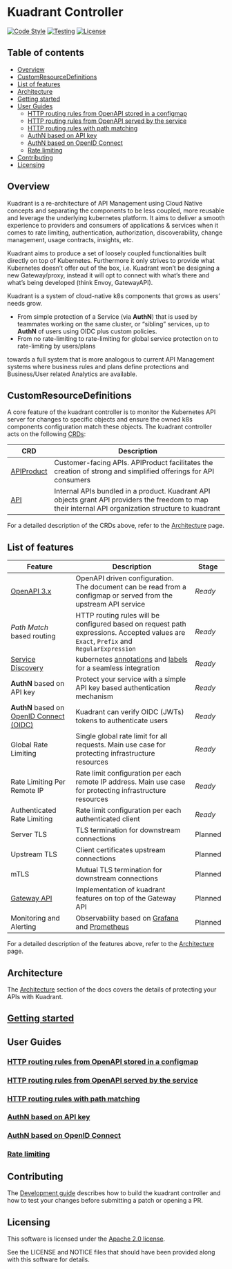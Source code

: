 # Kuadrant Controller

[![Code Style](https://github.com/Kuadrant/kuadrant-controller/actions/workflows/code-style.yaml/badge.svg)](https://github.com/Kuadrant/kuadrant-controller/actions/workflows/code-style.yaml)
[![Testing](https://github.com/Kuadrant/kuadrant-controller/actions/workflows/testing.yaml/badge.svg)](https://github.com/Kuadrant/kuadrant-controller/actions/workflows/testing.yaml)
[![License](https://img.shields.io/badge/license-Apache--2.0-blue.svg)](http://www.apache.org/licenses/LICENSE-2.0)

## Table of contents

* [Overview](#overview)
* [CustomResourceDefinitions](#customresourcedefinitions)
* [List of features](#list-of-features)
* [Architecture](#architecture)
* [<a href="doc/getting-started.md">Getting started</a>](#getting-started)
* [User Guides](#user-guides)
   * [<a href="doc/service-discovery-oas-configmap.md">HTTP routing rules from OpenAPI stored in a configmap</a>](#http-routing-rules-from-openapi-stored-in-a-configmap)
   * [<a href="doc/service-discovery-oas-service.md">HTTP routing rules from OpenAPI served by the service</a>](#http-routing-rules-from-openapi-served-by-the-service)
   * [<a href="doc/service-discovery-path-match.md">HTTP routing rules with path matching</a>](#http-routing-rules-with-path-matching)
   * [<a href="doc/authn-api-key.md">AuthN based on API key</a>](#authn-based-on-api-key)
   * [<a href="doc/authn-oidc.md">AuthN based on OpenID Connect</a>](#authn-based-on-openid-connect)
   * [<a href="doc/rate-limit.md">Rate limiting</a>](#rate-limiting)
* [Contributing](#contributing)
* [Licensing](#licensing)

## Overview

Kuadrant is a re-architecture of API Management using Cloud Native concepts and separating the components to be less coupled,
more reusable and leverage the underlying kubernetes platform. It aims to deliver a smooth experience to providers and consumers
of applications & services when it comes to rate limiting, authentication, authorization, discoverability, change management, usage contracts, insights, etc.

Kuadrant aims to produce a set of loosely coupled functionalities built directly on top of Kubernetes.
Furthermore it only strives to provide what Kubernetes doesn’t offer out of the box, i.e. Kuadrant won’t be designing a new Gateway/proxy,
instead it will opt to connect with what’s there and what’s being developed (think Envoy, GatewayAPI).

Kuadrant is a system of cloud-native k8s components that grows as users’ needs grow.
* From simple protection of a Service (via **AuthN**) that is used by teammates working on the same cluster, or “sibling” services, up to **AuthN** of users using OIDC plus custom policies.
* From no rate-limiting to rate-limiting for global service protection on to rate-limiting by users/plans

towards a full system that is more analogous to current API Management systems where business rules
and plans define protections and Business/User related Analytics are available.

## CustomResourceDefinitions

A core feature of the kuadrant controller is to monitor the Kubernetes API server for changes to
specific objects and ensure the owned k8s components configuration match these objects.
The kuadrant controller acts on the following [CRDs](https://kubernetes.io/docs/tasks/extend-kubernetes/custom-resources/custom-resource-definitions/):

| CRD | Description |
| --- | --- |
| [APIProduct](apis/networking/v1beta1/apiproduct_types.go) | Customer-facing APIs. APIProduct facilitates the creation of strong and simplified offerings for API consumers |
| [API](apis/networking/v1beta1/api_types.go) | Internal APIs bundled in a product. Kuadrant API objects grant API providers the freedom to map their internal API organization structure to kuadrant |

For a detailed description of the CRDs above, refer to the [Architecture](doc/architecture.md) page.

## List of features

| Feature | Description | Stage |
| --- | --- | --- |
| [OpenAPI 3.x](https://github.com/OAI/OpenAPI-Specification/blob/main/versions/3.0.2.md) | OpenAPI driven configuration. The document can be read from a configmap or served from the upstream API service | *Ready* |
| *Path Match* based routing | HTTP routing rules will be configured based on request path expressions. Accepted values are `Exact`, `Prefix` and `RegularExpression` | *Ready* |
| [Service Discovery](doc/service-discovery.md) | kubernetes [annotations](https://kubernetes.io/docs/concepts/overview/working-with-objects/annotations/) and [labels](https://kubernetes.io/docs/concepts/overview/working-with-objects/labels/) for a seamless integration | *Ready* |
| **AuthN** based on API key | Protect your service with a simple API key based authentication mechanism | *Ready* |
| **AuthN** based on [OpenID Connect (OIDC)](https://openid.net/connect/) | Kuadrant can verify OIDC (JWTs) tokens to authenticate users | *Ready* |
| Global Rate Limiting | Single global rate limit for all requests. Main use case for protecting infrastructure resources | *Ready* |
| Rate Limiting Per Remote IP | Rate limit configuration per each remote IP address. Main use case for protecting infrastructure resources | *Ready* |
| Authenticated Rate Limiting | Rate limit configuration per each authenticated client | *Ready* |
| Server TLS | TLS termination for downstream connections | Planned |
| Upstream TLS | Client certificates upstream connections | Planned |
| mTLS | Mutual TLS termination for downstream connections | Planned |
| [Gateway API](https://gateway-api.sigs.k8s.io/) | Implementation of kuadrant features on top of the Gateway API | Planned |
| Monitoring and Alerting | Observability based on [Grafana](https://grafana.com/) and [Prometheus](https://prometheus.io/) | Planned |

For a detailed description of the features above, refer to the [Architecture](doc/architecture.md) page.

## Architecture

The [Architecture](doc/architecture.md) section of the docs covers the details of protecting your APIs with Kuadrant.

## [Getting started](doc/getting-started.md)

## User Guides

### [HTTP routing rules from OpenAPI stored in a configmap](doc/service-discovery-oas-configmap.md)

### [HTTP routing rules from OpenAPI served by the service](doc/service-discovery-oas-service.md)

### [HTTP routing rules with path matching](doc/service-discovery-path-match.md)

### [AuthN based on API key](doc/authn-api-key.md)

### [AuthN based on OpenID Connect](doc/authn-oidc.md)

### [Rate limiting](doc/rate-limit.md)

## Contributing

The [Development guide](doc/development.md) describes how to build the kuadrant controller and
how to test your changes before submitting a patch or opening a PR.

## Licensing

This software is licensed under the [Apache 2.0 license](https://www.apache.org/licenses/LICENSE-2.0).

See the LICENSE and NOTICE files that should have been provided along with this software for details.
